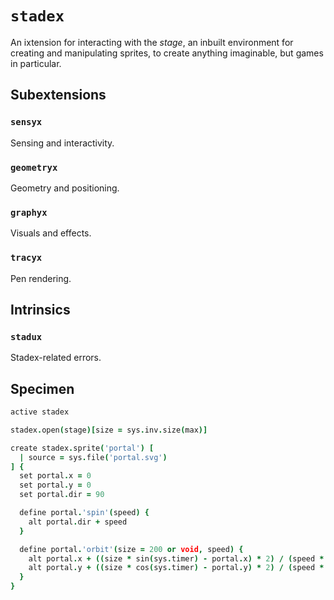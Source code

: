 # `stadex`

An ixtension for interacting with the *stage*, an inbuilt environment for creating and manipulating sprites, to create anything imaginable, but games in particular.

## Subextensions

### `sensyx`
Sensing and interactivity.

### `geometryx`
Geometry and positioning.

### `graphyx`
Visuals and effects.

### `tracyx`
Pen rendering.

## Intrinsics

### `stadux`
Stadex-related errors.

## Specimen

```coffee
active stadex

stadex.open(stage)[size = sys.inv.size(max)]

create stadex.sprite('portal') [
  | source = sys.file('portal.svg')
] {
  set portal.x = 0
  set portal.y = 0
  set portal.dir = 90

  define portal.'spin'(speed) {
    alt portal.dir + speed
  }

  define portal.'orbit'(size = 200 or void, speed) {
    alt portal.x + ((size * sin(sys.timer) - portal.x) * 2) / (speed * 2)
    alt portal.y + ((size * cos(sys.timer) - portal.y) * 2) / (speed * 2)
  }
}
```
